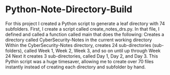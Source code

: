 # Python-Note-Directory-Build
For this project I created a Python script to generate a leaf directory with 74 subfolders.
First, I create a script called create_notes_drs.py. 
In that file, I defined and called a function called main that does the following:
Creates a directory called CyberSecurity-Notes in the current working directory
Within the CyberSecurity-Notes directory, creates 24 sub-directories (sub-folders), called Week 1, Week 2, Week 3, and so on until up through Week 24
Next it creates 3 sub-directories, called Day 1, Day 2, and Day 3.
This Pythin script was a huge timesaver, allowing me to create over 70 files instantly instead of creating each directory and subfolder by hand.
